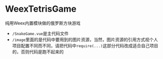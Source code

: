 # WeexTetrisGame
纯用Weex内置模块做的俄罗斯方块游戏
+ `/SnakeGame.vue`是主代码文件
+ `/image`里面的是代码中要用到的图片资源，当然，图片资源的引用方式视个人项目配置不同而不同，请把代码中`require(...)`这部分代码改成适合自己项目的，否则代码是跑不起来的
